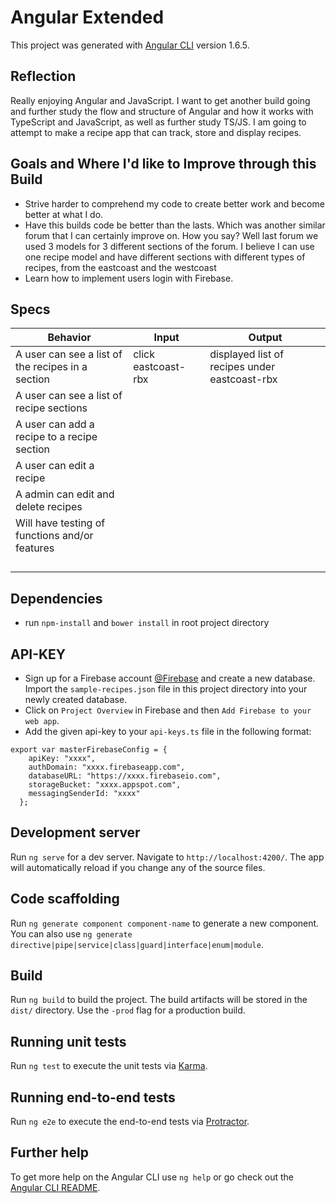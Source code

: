 # Angular Extended

This project was generated with [Angular CLI](https://github.com/angular/angular-cli) version 1.6.5.

## Reflection

Really enjoying Angular and JavaScript. I want to get another build going and further study the flow and structure of Angular and how it works with TypeScript and JavaScript, as well as further study TS/JS. I am going to attempt to make a recipe app that can track, store and display recipes.

## Goals and Where I'd like to Improve through this Build

* Strive harder to comprehend my code to create better work and become better at what I do.
* Have this builds code be better than the lasts. Which was another similar forum that I can certainly improve on. How you say? Well last forum we used 3 models for 3 different sections of the forum. I believe I can use one recipe model and have different sections with different types of recipes, from the eastcoast and the westcoast
* Learn how to implement users login with Firebase.



## Specs

| Behavior  | Input  | Output  |
|---|---|---|
| A user can see a list of the recipes in a section | click eastcoast-rbx  | displayed list of recipes under eastcoast-rbx  |
| A user can see a list of recipe sections |   |   |
| A user can add a recipe to a recipe section  |   |   |
| A user can edit a recipe   |   |   |
| A admin can edit and delete recipes  |   |   |
| Will have testing of functions and/or features  |   |   |
|   |   |   |
|   |   |   |
|   |   |   |
|   |   |   |

## Dependencies

* run `npm-install` and `bower install` in root project directory

## API-KEY

* Sign up for a Firebase account [@Firebase](https://firebase.google.com/) and create a new database. Import the `sample-recipes.json` file in this project directory into your newly created database.
* Click on `Project Overview` in Firebase and then `Add Firebase to your web app`.
* Add the given api-key to your `api-keys.ts` file in the following format:
```
export var masterFirebaseConfig = {
    apiKey: "xxxx",
    authDomain: "xxxx.firebaseapp.com",
    databaseURL: "https://xxxx.firebaseio.com",
    storageBucket: "xxxx.appspot.com",
    messagingSenderId: "xxxx"
  };
```

## Development server

Run `ng serve` for a dev server. Navigate to `http://localhost:4200/`. The app will automatically reload if you change any of the source files.

## Code scaffolding

Run `ng generate component component-name` to generate a new component. You can also use `ng generate directive|pipe|service|class|guard|interface|enum|module`.

## Build

Run `ng build` to build the project. The build artifacts will be stored in the `dist/` directory. Use the `-prod` flag for a production build.

## Running unit tests

Run `ng test` to execute the unit tests via [Karma](https://karma-runner.github.io).

## Running end-to-end tests

Run `ng e2e` to execute the end-to-end tests via [Protractor](http://www.protractortest.org/).

## Further help

To get more help on the Angular CLI use `ng help` or go check out the [Angular CLI README](https://github.com/angular/angular-cli/blob/master/README.md).
